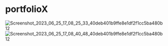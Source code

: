 # portfolioX

![Screenshot_2023_06_25_17_08_25_33_40deb401b9ffe8e1df2f1cc5ba480b12](https://github.com/rafsanopi/portfolioX/assets/45880457/4aee2550-a5d9-4803-bd3e-2a91350721a9)
![Screenshot_2023_06_25_17_08_40_48_40deb401b9ffe8e1df2f1cc5ba480b12](https://github.com/rafsanopi/portfolioX/assets/45880457/dd900979-6954-4c67-bb59-b7e2ccb79a83)

